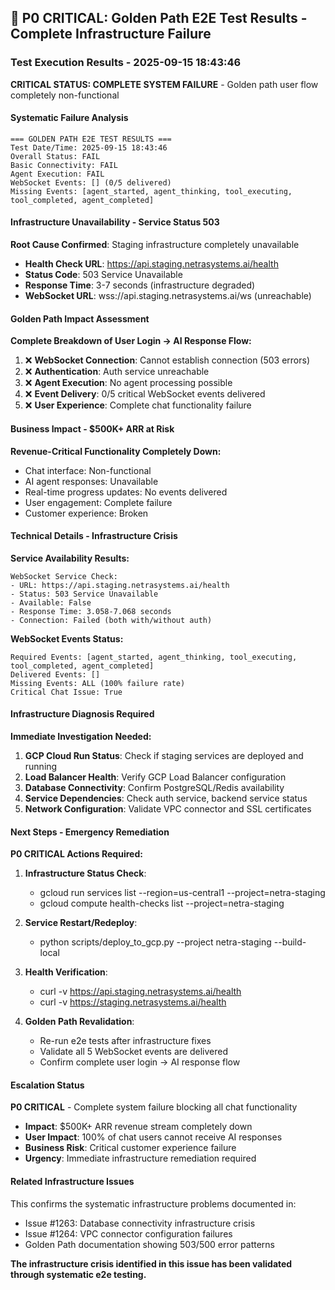 ## 🚨 P0 CRITICAL: Golden Path E2E Test Results - Complete Infrastructure Failure

### Test Execution Results - 2025-09-15 18:43:46

**CRITICAL STATUS: COMPLETE SYSTEM FAILURE** - Golden path user flow completely non-functional

#### Systematic Failure Analysis

```
=== GOLDEN PATH E2E TEST RESULTS ===
Test Date/Time: 2025-09-15 18:43:46
Overall Status: FAIL
Basic Connectivity: FAIL  
Agent Execution: FAIL
WebSocket Events: [] (0/5 delivered)
Missing Events: [agent_started, agent_thinking, tool_executing, tool_completed, agent_completed]
```

#### Infrastructure Unavailability - Service Status 503

**Root Cause Confirmed**: Staging infrastructure completely unavailable
- **Health Check URL**: https://api.staging.netrasystems.ai/health
- **Status Code**: 503 Service Unavailable 
- **Response Time**: 3-7 seconds (infrastructure degraded)
- **WebSocket URL**: wss://api.staging.netrasystems.ai/ws (unreachable)

#### Golden Path Impact Assessment

**Complete Breakdown of User Login → AI Response Flow:**

1. ❌ **WebSocket Connection**: Cannot establish connection (503 errors)
2. ❌ **Authentication**: Auth service unreachable 
3. ❌ **Agent Execution**: No agent processing possible
4. ❌ **Event Delivery**: 0/5 critical WebSocket events delivered
5. ❌ **User Experience**: Complete chat functionality failure

#### Business Impact - $500K+ ARR at Risk

**Revenue-Critical Functionality Completely Down:**
- Chat interface: Non-functional
- AI agent responses: Unavailable  
- Real-time progress updates: No events delivered
- User engagement: Complete failure
- Customer experience: Broken

#### Technical Details - Infrastructure Crisis

**Service Availability Results:**
```
WebSocket Service Check:
- URL: https://api.staging.netrasystems.ai/health
- Status: 503 Service Unavailable
- Available: False
- Response Time: 3.058-7.068 seconds
- Connection: Failed (both with/without auth)
```

**WebSocket Events Status:**
```
Required Events: [agent_started, agent_thinking, tool_executing, tool_completed, agent_completed]
Delivered Events: [] 
Missing Events: ALL (100% failure rate)
Critical Chat Issue: True
```

#### Infrastructure Diagnosis Required

**Immediate Investigation Needed:**
1. **GCP Cloud Run Status**: Check if staging services are deployed and running
2. **Load Balancer Health**: Verify GCP Load Balancer configuration
3. **Database Connectivity**: Confirm PostgreSQL/Redis availability  
4. **Service Dependencies**: Check auth service, backend service status
5. **Network Configuration**: Validate VPC connector and SSL certificates

#### Next Steps - Emergency Remediation

**P0 CRITICAL Actions Required:**

1. **Infrastructure Status Check**:
   - gcloud run services list --region=us-central1 --project=netra-staging
   - gcloud compute health-checks list --project=netra-staging

2. **Service Restart/Redeploy**:
   - python scripts/deploy_to_gcp.py --project netra-staging --build-local

3. **Health Verification**:
   - curl -v https://api.staging.netrasystems.ai/health
   - curl -v https://staging.netrasystems.ai/health  

4. **Golden Path Revalidation**:
   - Re-run e2e tests after infrastructure fixes
   - Validate all 5 WebSocket events are delivered
   - Confirm complete user login → AI response flow

#### Escalation Status

**P0 CRITICAL** - Complete system failure blocking all chat functionality
- **Impact**: $500K+ ARR revenue stream completely down
- **User Impact**: 100% of chat users cannot receive AI responses
- **Business Risk**: Critical customer experience failure
- **Urgency**: Immediate infrastructure remediation required

#### Related Infrastructure Issues

This confirms the systematic infrastructure problems documented in:
- Issue #1263: Database connectivity infrastructure crisis  
- Issue #1264: VPC connector configuration failures
- Golden Path documentation showing 503/500 error patterns

**The infrastructure crisis identified in this issue has been validated through systematic e2e testing.**